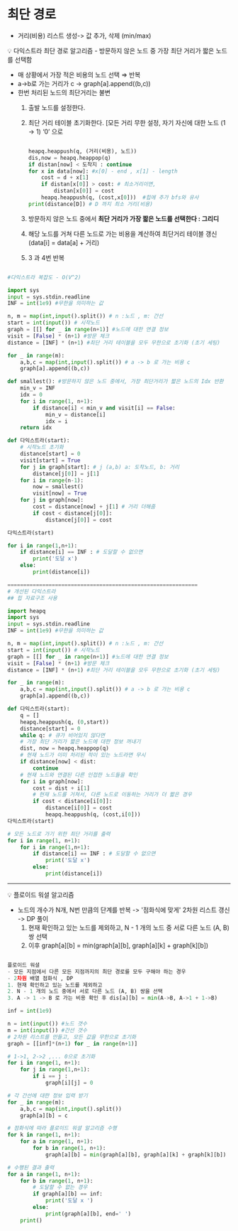 # 최단 경로
- 거리(비용) 리스트 생성-> 값 추가, 삭제 (min/max)   
<aside>
💡 다익스트라 최단 경로 알고리즘 - 방문하지 않은 노드 중 가장 최단 거리가 짧은 노드를 선택함

</aside>

- 매 상황에서 가장 적은 비용의 노드 선택 ⇒ 반복
- a->b로 가는 거리가 c -> graph[a].append((b,c))
- 한번 처리된 노드의 최단거리는 불변
    1. 출발 노드를 설정한다.
    2. 최단 거리 테이블 초기화한다. [모든 거리 무한 설정, 자기 자신에 대한 노드 (1 → 1) ‘0’ 으로
		
		```python

		heapq.heappush(q, (거리(비용), 노드))
		dis,now = heapq.heappop(q)
		if distan[now] < 도착지 : continue
		for x in data[now]: #x[0] - end , x[1] - length
			cost = d + x[1]
			if distan[x[0]] > cost: # 최소거리이면, 
				distan[x[0]] = cost
			heapq.heappush(q, (cost,x[0]))  #힙에 추가 bfs와 유사
		print(distance[D]) # D 까지 최소 거리(비용)

 		```
		 
    3. 방문하지 않은 노드 중에서 **최단 거리가 가장 짧은 노드를 선택한다  : 그리디**
    4. 해당 노드를 거쳐 다른 노드로 가는 비용을 계산하여 최단거리 테이블 갱신 (data[i] = data[a] + 거리)
    5.  3 과 4번 반복

```python

#다익스트라 복잡도 - O(V^2)

import sys
input = sys.stdin.readline
INF = int(1e9) #무한을 의미하는 값

n, m = map(int,input().split()) # n :노드 , m: 간선
start = int(input()) # 시작노드
graph = [[] for _ in range(n+1)] #노드에 대한 연결 정보
visit = [False] * (n+1) #방문 체크
distance = [INF] * (n+1) #최단 거리 테이블을 모두 무한으로 초기화 (초기 세팅)

for _ in range(m):
	a,b,c = map(int,input().split()) # a -> b 로 가는 비용 c
	graph[a].append((b,c))

def smallest(): #방문하지 않은 노드 중에서, 가장 최단거리가 짧은 노드의 Idx 반환
	min_v = INF
	idx = 0
	for i in range(1, n+1):
		if distance[i] < min_v and visit[i] == False:
			min_v = distance[i]
			idx = i
	return idx

def 다익스트라(start):
	# 시작노드 초기화  
	distance[start] = 0
	visit[start] = True
	for j in graph[start]: # j (a,b) a: 도착노드, b: 거리
		distance[j[0]] = j[1]
	for i in range(n-1):
		now = smallest()
		visit[now] = True
	for j in graph[now]:
		cost = distance[now] + j[1] # 거리 더해줌
		if cost < distance[j[0]]:
			distance[j[0]] = cost

다익스트라(start)

for i in range(1,n+1):
	if distance[i] == INF : # 도달할 수 없으면
		print('도달 x')
	else:
		print(distance[i])

============================================================
# 개선된 다익스트라 
## 힙 자료구조 사용

import heapq
import sys
input = sys.stdin.readline
INF = int(1e9) #무한을 의미하는 값

n, m = map(int,input().split()) # n :노드 , m: 간선
start = int(input()) # 시작노드
graph = [[] for _ in range(n+1)] #노드에 대한 연결 정보
visit = [False] * (n+1) #방문 체크
distance = [INF] * (n+1) #최단 거리 테이블을 모두 무한으로 초기화 (초기 세팅)

for _ in range(m):
	a,b,c = map(int,input().split()) # a -> b 로 가는 비용 c
	graph[a].append((b,c))

def 다익스트라(start):
	q = []
	heapq.heappush(q, (0,start))
	distance[start] = 0
	while q: # 큐가 비어있지 않다면
	# 가장 최단 거리가 짧은 노드에 대한 정보 꺼내기
	dist, now = heapq.heappop(q)
	# 현재 노드가 이미 처리된 적이 있는 노드라면 무시
	if distance[now] < dist:
		continue
	# 현재 노드와 연결된 다른 인접한 노드들을 확인
	for i in graph[now]:
		cost = dist + i[1]
		# 현재 노드를 거쳐서, 다른 노드로 이동하는 거리가 더 짧은 경우
		if cost < distance[i[0]]:
			distance[i[0]] = cost
			heapq.heappush(q, (cost,i[0]))
다익스트라(start)

# 모든 노드로 가기 위한 최단 거리를 출력
for i in range(1, n+1):
	for i in range(1,n+1):
		if distance[i] == INF : # 도달할 수 없으면
			print('도달 x')
		else:
			print(distance[i])
```

---

<aside>
💡 플로이드 워셜 알고리즘

</aside>

- 노드의 개수가 N개, N번 만큼의 단계를 반복 -> '점화식에 맞게' 2차원 리스트 갱신 -> DP 풀이
	1. 현재 확인하고 있는 노드를 제외하고, N - 1 개의 노드 중 서로 다른 노드 (A, B)쌍 선택
	2. 이후 graph[a][b] = min(graph[a][b], graph[a][k] + graph[k][b])

```python

플로이드 워셜
- 모든 지점에서 다른 모든 지점까지의 최단 경로를 모두 구해야 하는 경우
- 2차원 배열 점화식 , DP 
1. 현재 확인하고 있는 노드를 제외하고
2. N - 1 개의 노드 중에서 서로 다른 노드 (A, B) 쌍을 선택
3. A -> 1 -> B 로 가는 비용 확인 후 dis[a][b] = min(A->B, A->1 + 1->B)

inf = int(1e9)

n = int(input()) #노드 갯수
m = int(input()) #간선 갯수
# 2차원 리스트를 만들고, 모든 값을 무한으로 초기화
graph = [[inf]*(n+1) for _ in range(n+1)]

# 1->1, 2->2 ,... 0으로 초기화
for i in range(1, n+1):
    for j in range(1,n+1):
        if i == j :
            graph[i][j] = 0

# 각 간선에 대한 정보 입력 받기
for _ in range(m):
    a,b,c = map(int,input().split())
    graph[a][b] = c

# 점화식에 따라 플로이드 워셜 알고리즘 수행
for k in range(1, n+1):
    for a in range(1, n+1):
        for b in range(1, n+1):
            graph[a][b] = min(graph[a][b], graph[a][k] + graph[k][b])

# 수행된 결과 출력
for a in range(1, n+1):
    for b in range(1, n+1):
        # 도달할 수 없는 경우 
        if graph[a][b] == inf:
            print('도달 x ')
        else:
            print(graph[a][b], end=' ')
    print()

```